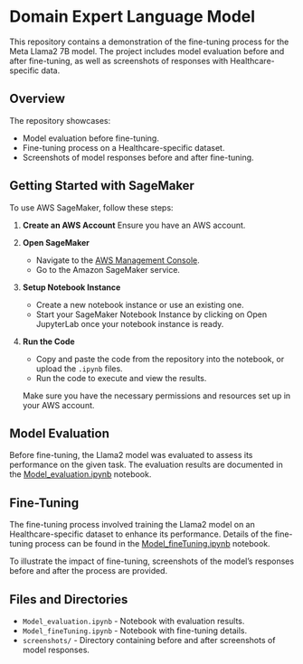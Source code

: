 # Domain Expert Language Model

This repository contains a demonstration of the fine-tuning process for the Meta Llama2 7B model. The project includes model evaluation before and after fine-tuning, as well as screenshots of responses with Healthcare-specific data.

## Overview

The repository showcases:
- Model evaluation before fine-tuning.
- Fine-tuning process on a Healthcare-specific dataset.
- Screenshots of model responses before and after fine-tuning.

## Getting Started with SageMaker

To use AWS SageMaker, follow these steps:

1. **Create an AWS Account**
   Ensure you have an AWS account. 

2. **Open SageMaker**
   - Navigate to the [AWS Management Console](https://aws.amazon.com/console/).
   - Go to the Amazon SageMaker service.

3. **Setup Notebook Instance**
   - Create a new notebook instance or use an existing one.
   - Start your SageMaker Notebook Instance by clicking on Open JupyterLab once your notebook instance is ready.

4. **Run the Code**
   - Copy and paste the code from the repository into the notebook, or upload the `.ipynb` files.
   - Run the code to execute and view the results.

   Make sure you have the necessary permissions and resources set up in your AWS account.

## Model Evaluation

Before fine-tuning, the Llama2 model was evaluated to assess its performance on the given task. The evaluation results are documented in the [Model_evaluation.ipynb](https://github.com/Chizycodes/domain_expert_model/blob/main/Model_Evaluation.ipynb) notebook.

## Fine-Tuning

The fine-tuning process involved training the Llama2 model on an Healthcare-specific dataset to enhance its performance. Details of the fine-tuning process can be found in the [Model_fineTuning.ipynb](https://github.com/Chizycodes/domain_expert_model/blob/main/Model_FineTuning.ipynb) notebook.

To illustrate the impact of fine-tuning, screenshots of the model’s responses before and after the process are provided.

## Files and Directories

- `Model_evaluation.ipynb` - Notebook with evaluation results.
- `Model_fineTuning.ipynb` - Notebook with fine-tuning details.
- `screenshots/` - Directory containing before and after screenshots of model responses.
